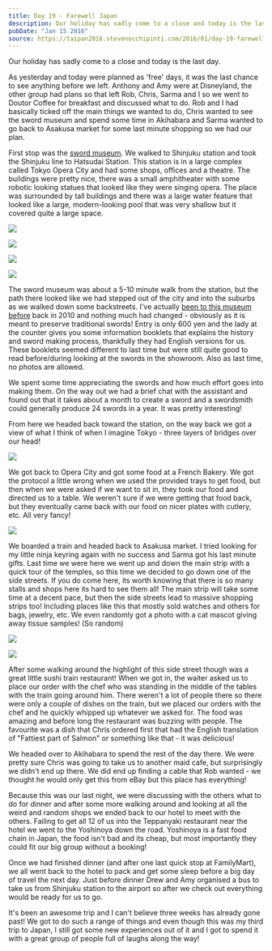 ```yaml
---
title: Day 19 - Farewell Japan
description: Our holiday has sadly come to a close and today is the last day.   As yesterday and today were planned as 'free' days, it was the last chanc...
pubDate: "Jan 15 2016"
source: https://taipan2016.stevenocchipinti.com/2016/01/day-19-farewell-japan.html
---
```


Our holiday has sadly come to a close and today is the last day.

As yesterday and today were planned as 'free' days, it was the last chance to see anything before we left. Anthony and Amy were at Disneyland, the other group had plans so that left Rob, Chris, Sarma and I so we went to Doutor Coffee for breakfast and discussed what to do. Rob and I had basically ticked off the main things we wanted to do, Chris wanted to see the sword museum and spend some time in Akihabara and Sarma wanted to go back to Asakusa market for some last minute shopping so we had our plan.

First stop was the [sword museum](http://www.touken.or.jp/english/). We walked to Shinjuku station and took the Shinjuku line to Hatsudai Station. This station is in a large complex called Tokyo Opera City and had some shops, offices and a theatre. The buildings were pretty nice, there was a small amphitheater with some robotic looking statues that looked like they were singing opera. The place was surrounded by tall buildings and there was a large water feature that looked like a large, modern-looking pool that was very shallow but it covered quite a large space.

[![](https://2.bp.blogspot.com/-NfSNTZtuzVY/Vp3vy9X_6II/AAAAAAAAFE0/0QRrJHZ0mDo/s320/20160115_111057.jpg)](https://2.bp.blogspot.com/-NfSNTZtuzVY/Vp3vy9X_6II/AAAAAAAAFE0/0QRrJHZ0mDo/s1600/20160115_111057.jpg)

[![](https://4.bp.blogspot.com/-8NfOrY2CqlE/Vp3vy4mEaxI/AAAAAAAAFE0/-s89C8ro7wA/s320/20160115_111348.jpg)](https://4.bp.blogspot.com/-8NfOrY2CqlE/Vp3vy4mEaxI/AAAAAAAAFE0/-s89C8ro7wA/s1600/20160115_111348.jpg)

[![](https://3.bp.blogspot.com/-9FfFFBoqtWA/Vp3vy-S9r7I/AAAAAAAAFE0/53GRlUTd2DE/s320/20160115_111406.jpg)](https://3.bp.blogspot.com/-9FfFFBoqtWA/Vp3vy-S9r7I/AAAAAAAAFE0/53GRlUTd2DE/s1600/20160115_111406.jpg)

[![](https://3.bp.blogspot.com/-3mdMkIS_Orw/Vp3vy3ZgiTI/AAAAAAAAFE0/RqgJbBABW48/s320/20160115_111523.jpg)](https://3.bp.blogspot.com/-3mdMkIS_Orw/Vp3vy3ZgiTI/AAAAAAAAFE0/RqgJbBABW48/s1600/20160115_111523.jpg)

The sword museum was about a 5-10 minute walk from the station, but the path there looked like we had stepped out of the city and into the suburbs as we walked down some backstreets. I've actually [been to this museum before](http://japan2010.stevenocchipinti.com/2010/01/day-10-shibuya.html) back in 2010 and nothing much had changed - obviously as it is meant to preserve traditional swords! Entry is only 600 yen and the lady at the counter gives you some information booklets that explains the history and sword making process, thankfully they had English versions for us. These booklets seemed different to last time but were still quite good to read before/during looking at the swords in the showroom. Also as last time, no photos are allowed.

We spent some time appreciating the swords and how much effort goes into making them. On the way out we had a brief chat with the assistant and found out that it takes about a month to create a sword and a swordsmith could generally produce 24 swords in a year. It was pretty interesting!

From here we headed back toward the station, on the way back we got a view of what I think of when I imagine Tokyo - three layers of bridges over our head!

[![](https://2.bp.blogspot.com/-IK5b_RTGOZI/Vp3vy2PZeII/AAAAAAAAFEw/m3ZJ6ZpNZ_Y/s320/20160115_112152.jpg)](https://2.bp.blogspot.com/-IK5b_RTGOZI/Vp3vy2PZeII/AAAAAAAAFEw/m3ZJ6ZpNZ_Y/s1600/20160115_112152.jpg)

We got back to Opera City and got some food at a French Bakery. We got the protocol a little wrong when we used the provided trays to get food, but then when we were asked if we want to sit in, they took our food and directed us to a table. We weren't sure if we were getting that food back, but they eventually came back with our food on nicer plates with cutlery, etc. All very fancy!

[![](https://3.bp.blogspot.com/-BtsyMfby0mE/Vp3vy4VgkJI/AAAAAAAAFE0/f3knZoJFIQ4/s320/20160115_131728.jpg)](https://3.bp.blogspot.com/-BtsyMfby0mE/Vp3vy4VgkJI/AAAAAAAAFE0/f3knZoJFIQ4/s1600/20160115_131728.jpg)

We boarded a train and headed back to Asakusa market. I tried looking for my little ninja keyring again with no success and Sarma got his last minute gifts. Last time we were here we went up and down the main strip with a quick tour of the temples, so this time we decided to go down one of the side streets. If you do come here, its worth knowing that there is so many stalls and shops here its hard to see them all! The main strip will take some time at a decent pace, but then the side streets lead to massive shopping strips too! Including places like this that mostly sold watches and others for bags, jewelry, etc. We even randomly got a photo with a cat mascot giving away tissue samples! (So random)

[![](https://4.bp.blogspot.com/-c7edqq1-ydQ/Vp3vy7-FaSI/AAAAAAAAFE0/EdlmRSUKP8c/s320/20160115_150133.jpg)](https://4.bp.blogspot.com/-c7edqq1-ydQ/Vp3vy7-FaSI/AAAAAAAAFE0/EdlmRSUKP8c/s1600/20160115_150133.jpg)

[![](https://4.bp.blogspot.com/-JGB5Vn20Qo0/Vp3vy-OzY5I/AAAAAAAAFEw/jDrFNVctFIo/s320/20160115_151043.jpg)](https://4.bp.blogspot.com/-JGB5Vn20Qo0/Vp3vy-OzY5I/AAAAAAAAFEw/jDrFNVctFIo/s1600/20160115_151043.jpg)

After some walking around the highlight of this side street though was a great little sushi train restaurant! When we got in, the waiter asked us to place our order with the chef who was standing in the middle of the tables with the train going around him. There weren't a lot of people there so there were only a couple of dishes on the train, but we placed our orders with the chef and he quickly whipped up whatever we asked for. The food was amazing and before long the restaurant was buzzing with people. The favourite was a dish that Chris ordered first that had the English translation of "Fattiest part of Salmon" or something like that - it was delicious!

We headed over to Akihabara to spend the rest of the day there. We were pretty sure Chris was going to take us to another maid cafe, but surprisingly we didn't end up there. We did end up finding a cable that Rob wanted - we thought he would only get this from eBay but this place has everything!

Because this was our last night, we were discussing with the others what to do for dinner and after some more walking around and looking at all the weird and random shops we ended back to our hotel to meet with the others. Failing to get all 12 of us into the Teppanyaki restaurant near the hotel we went to the Yoshinoya down the road. Yoshinoya is a fast food chain in Japan, the food isn't bad and its cheap, but most importantly they could fit our big group without a booking!

Once we had finished dinner (and after one last quick stop at FamilyMart), we all went back to the hotel to pack and get some sleep before a big day of travel the next day. Just before dinner Drew and Amy organised a bus to take us from Shinjuku station to the airport so after we check out everything would be ready for us to go.

It's been an awesome trip and I can't believe three weeks has already gone past! We got to do such a range of things and even though this was my third trip to Japan, I still got some new experiences out of it and I got to spend it with a great group of people full of laughs along the way!
